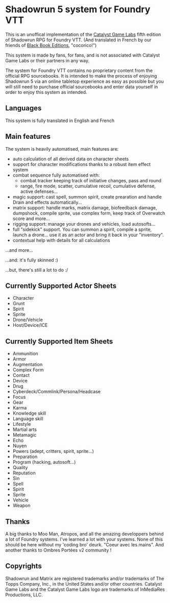 # Shadowrun 5 system for Foundry VTT
This is an unoffical implementation of the [Catalyst Game Labs](https://www.catalystgamelabs.com/shadowrun/) fifth edition of Shadowrun RPG for Foundry VTT. (And translated in French by our friends of [Black Book Editions](https://www.black-book-editions.fr/), "cocorico!") 

This system is made by fans, for fans, and is not associated with Catalyst Game Labs or their partners in any way.

The system for Foundry VTT contains no proprietary content from the official RPG sourcebooks. It is intended to make the process of enjoying Shadowrun 5 via an online tabletop experience as easy as possible but you will still need to purchase official sourcebooks and enter data yourself in order to enjoy this system as intended.

## Languages
This system is fully translated in English and French

## Main features
The system is heavily automatised, main features are:
- auto calculation of all derived data on character sheets
- support for character modifications thanks to a robust item effect system
- combat sequence fully automatised with: 
    - combat tracker keeping track of initiative changes, pass and round
    - range, fire mode, scatter, cumulative recoil, cumulative defense, active defenses...
- magic support: cast spell, summon spirit, create prearation and handle Drain and effects automatically...
- matrix support: handle marks, matrix damage, biofeedback damage, dumpshock, compile sprite, use complex form, keep track of Overwatch score and more...
- rigging support: manage your drones and vehicles, load autosofts...
- full "sidekick" support. You can summon a spirit, compile a sprite, launch a drone... use it as an actor and bring it back in your "inventory".
- contextual help with details for all calculations

...and more...

...and: it's fully skinned :)

...but, there's still a lot to do :/

## Currently Supported Actor Sheets
- Character
- Grunt
- Spirit
- Sprite
- Drone/Vehicle
- Host/Device/ICE

## Currently Supported Item Sheets
- Ammunition
- Armor
- Augmentation
- Complex Form
- Contact
- Device
- Drug
- Cyberdeck/Commlink/Persona/Headcase
- Focus
- Gear
- Karma
- Knowledge skill
- Language skill
- Lifestyle
- Martial arts
- Metamagic
- Echo
- Nuyen
- Powers (adept, critters, spirit, sprite...)
- Preparation
- Program (hacking, autosoft...)
- Quality
- Reputation
- Sin
- Spell
- Spirit
- Sprite
- Vehicle
- Weapon

## Thanks
A big thanks to Moo Man, Atropos, and all the amazing developpers behind a lot of Foundry systems. I've learned a lot with your systems.
None of this should be here without my 'coding bro' deurk. "Coeur avec les mains".
And another thanks to Ombres Portées v2 community !

## Copyrights
Shadowrun and Matrix are registered trademarks and/or trademarks of The Topps Company, Inc., in the United States and/or other countries. Catalyst Game Labs and the Catalyst Game Labs logo are trademarks of InMediaRes Productions, LLC.
